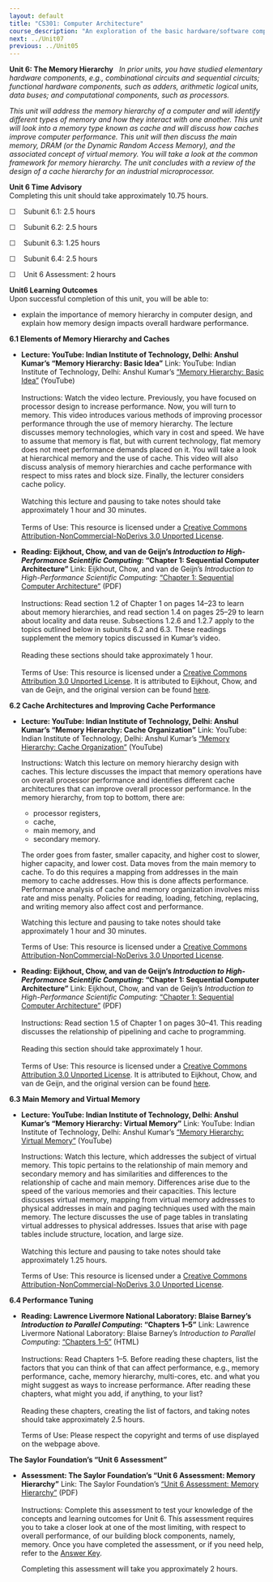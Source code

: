 ```yaml
---
layout: default
title: "CS301: Computer Architecture"
course_description: "An exploration of the basic hardware/software components, assembly language, and functional architecture design of computers."
next: ../Unit07
previous: ../Unit05
---
```

**Unit 6: The Memory Hierarchy** <span id="6"></span> 
*In prior units, you have studied elementary hardware components, e.g.,
combinational circuits and sequential circuits; functional hardware
components, such as adders, arithmetic logical units, data buses; and
computational components, such as processors.*  
  
 *This unit will address the memory hierarchy of a computer and will
identify different types of memory and how they interact with one
another. This unit will look into a memory type known as* *cache and
will discuss how caches improve computer performance. This unit will
then discuss the main memory, DRAM (or the Dynamic Random Access
Memory), and the associated concept of virtual memory. You will take a
look at the common framework for memory hierarchy. The unit concludes
with a review of the design of a cache hierarchy for an industrial
microprocessor.*

**Unit 6 Time Advisory**  
Completing this unit should take approximately 10.75 hours.  
  
 ☐    Subunit 6.1: 2.5 hours  
  
 ☐    Subunit 6.2: 2.5 hours  
  
 ☐    Subunit 6.3: 1.25 hours  
  
 ☐    Subunit 6.4: 2.5 hours  
  
 ☐    Unit 6 Assessment: 2 hours

**Unit6 Learning Outcomes**  
Upon successful completion of this unit, you will be able to:  
-   explain the importance of memory hierarchy in computer design, and
    explain how memory design impacts overall hardware performance.

**6.1 Elements of Memory Hierarchy and Caches** <span id="6.1"></span> 
-   **Lecture: YouTube: Indian Institute of Technology, Delhi: Anshul
    Kumar’s “Memory Hierarchy: Basic Idea”**
    Link: YouTube: Indian Institute of Technology, Delhi: Anshul Kumar’s
    [“Memory Hierarchy: Basic
    Idea”](http://www.youtube.com/watch?v=_eAL-v5oNOw) (YouTube)  
        
     Instructions: Watch the video lecture. Previously, you have focused
    on processor design to increase performance. Now, you will turn to
    memory. This video introduces various methods of improving processor
    performance through the use of memory hierarchy. The lecture
    discusses memory technologies, which vary in cost and speed. We have
    to assume that memory is flat, but with current technology, flat
    memory does not meet performance demands placed on it. You will take
    a look at hierarchical memory and the use of cache. This video will
    also discuss analysis of memory hierarchies and cache performance
    with respect to miss rates and block size. Finally, the lecturer
    considers cache policy.  
        
     Watching this lecture and pausing to take notes should take
    approximately 1 hour and 30 minutes.  
        
     Terms of Use: This resource is licensed under a [Creative Commons
    Attribution-NonCommercial-NoDerivs 3.0 Unported
    License](http://creativecommons.org/licenses/by-nc-nd/3.0/).

-   **Reading: Eijkhout, Chow, and van de Geijn’s *Introduction to
    High-Performance Scientific Computing*: “Chapter 1: Sequential
    Computer Architecture”**
    Link: Eijkhout, Chow, and van de Geijn’s *Introduction to
    High-Performance Scientific Computing*: [“Chapter 1: Sequential
    Computer
    Architecture”](http://www.saylor.org/site/textbookuploads/5345_scicompbook.pdf) (PDF)  
        
     Instructions: Read section 1.2 of Chapter 1 on pages 14–23 to learn
    about memory hierarchies, and read section 1.4 on pages 25–29 to
    learn about locality and data reuse. Subsections 1.2.6 and 1.2.7
    apply to the topics outlined below in subunits 6.2 and 6.3. These
    readings supplement the memory topics discussed in Kumar’s video.  
        
     Reading these sections should take approximately 1 hour.  
        
     Terms of Use: This resource is licensed under a [Creative Commons
    Attribution 3.0 Unported
    License](http://creativecommons.org/licenses/by/3.0/). It is
    attributed to Eijkhout, Chow, and van de Geijn, and the original
    version can be found
    [here](http://tacc-web.austin.utexas.edu/veijkhout/public_html/istc/istc.html).

**6.2 Cache Architectures and Improving Cache Performance** <span
id="6.2"></span> 
-   **Lecture: YouTube: Indian Institute of Technology, Delhi: Anshul
    Kumar’s “Memory Hierarchy: Cache Organization”**
    Link: YouTube: Indian Institute of Technology, Delhi: Anshul Kumar’s
    [“Memory Hierarchy: Cache
    Organization”](http://www.youtube.com/watch?v=6F6NP1lrRpc&feature=relmfu) (YouTube)  
      
     Instructions: Watch this lecture on memory hierarchy design with
    caches. This lecture discusses the impact that memory operations
    have on overall processor performance and identifies different cache
    architectures that can improve overall processor performance. In the
    memory hierarchy, from top to bottom, there are:

    -   processor registers,
    -   cache,
    -   main memory, and
    -   secondary memory.

    The order goes from faster, smaller capacity, and higher cost to
    slower, higher capacity, and lower cost. Data moves from the main
    memory to cache. To do this requires a mapping from addresses in the
    main memory to cache addresses. How this is done affects
    performance. Performance analysis of cache and memory organization
    involves miss rate and miss penalty. Policies for reading, loading,
    fetching, replacing, and writing memory also affect cost and
    performance.  
      
     Watching this lecture and pausing to take notes should take
    approximately 1 hour and 30 minutes.  
      
     Terms of Use: This resource is licensed under a [Creative Commons
    Attribution-NonCommercial-NoDerivs 3.0 Unported
    License](http://creativecommons.org/licenses/by-nc-nd/3.0/).

-   **Reading: Eijkhout, Chow, and van de Geijn’s *Introduction to
    High-Performance Scientific Computing*: “Chapter 1: Sequential
    Computer Architecture”**
    Link: Eijkhout, Chow, and van de Geijn’s *Introduction to
    High-Performance Scientific Computing*: [“Chapter 1: Sequential
    Computer
    Architecture”](http://www.saylor.org/site/textbookuploads/5345_scicompbook.pdf) (PDF)  
        
     Instructions: Read section 1.5 of Chapter 1 on pages 30–41. This
    reading discusses the relationship of pipelining and cache to
    programming.  
        
     Reading this section should take approximately 1 hour.  
        
     Terms of Use: This resource is licensed under a [Creative Commons
    Attribution 3.0 Unported
    License](http://creativecommons.org/licenses/by/3.0/). It is
    attributed to Eijkhout, Chow, and van de Geijn, and the original
    version can be found
    [here](http://tacc-web.austin.utexas.edu/veijkhout/public_html/istc/istc.html).

**6.3 Main Memory and Virtual Memory** <span id="6.3"></span> 
-   **Lecture: YouTube: Indian Institute of Technology, Delhi: Anshul
    Kumar’s “Memory Hierarchy: Virtual Memory”**
    Link: YouTube: Indian Institute of Technology, Delhi: Anshul Kumar’s
    [“Memory Hierarchy: Virtual
    Memory”](http://www.youtube.com/watch?v=cIlKSD8ptAk) (YouTube)  
      
     Instructions: Watch this lecture, which addresses the subject of
    virtual memory. This topic pertains to the relationship of main
    memory and secondary memory and has similarities and differences to
    the relationship of cache and main memory. Differences arise due to
    the speed of the various memories and their capacities. This lecture
    discusses virtual memory, mapping from virtual memory addresses to
    physical addresses in main and paging techniques used with the main
    memory. The lecture discusses the use of page tables in translating
    virtual addresses to physical addresses. Issues that arise with page
    tables include structure, location, and large size.  
        
     Watching this lecture and pausing to take notes should take
    approximately 1.25 hours.  
      
     Terms of Use: This resource is licensed under a [Creative Commons
    Attribution-NonCommercial-NoDerivs 3.0 Unported
    License](http://creativecommons.org/licenses/by-nc-nd/3.0/).

**6.4 Performance Tuning** <span id="6.4"></span> 
-   **Reading: Lawrence Livermore National Laboratory: Blaise Barney’s
    *Introduction to Parallel Computing*: “Chapters 1–5”**
    Link: Lawrence Livermore National Laboratory: Blaise Barney’s
    *Introduction to Parallel Computing*: [“Chapters
    1–5”](https://computing.llnl.gov/tutorials/parallel_comp/#DesignCosts) (HTML)  
        
     Instructions: Read Chapters 1–5. Before reading these chapters,
    list the factors that you can think of that can affect performance,
    e.g., memory performance, cache, memory hierarchy, multi-cores, etc.
    and what you might suggest as ways to increase performance. After
    reading these chapters, what might you add, if anything, to your
    list?  
        
     Reading these chapters, creating the list of factors, and taking
    notes should take approximately 2.5 hours.  
      
     Terms of Use: Please respect the copyright and terms of use
    displayed on the webpage above. 

**The Saylor Foundation’s “Unit 6 Assessment”** <span id="6.5"></span> 
-   **Assessment: The Saylor Foundation’s “Unit 6 Assessment: Memory
    Hierarchy”**
    Link: The Saylor Foundation’s [“Unit 6 Assessment: Memory
    Hierarchy”](http://www.saylor.org/site/wp-content/uploads/2012/08/CS301-Computer-Architecture-Assessment-6.FINAL_.pdf)
    (PDF)  
                  
     Instructions: Complete this assessment to test your knowledge of
    the concepts and learning outcomes for Unit 6. This assessment
    requires you to take a closer look at one of the most limiting, with
    respect to overall performance, of our building block components,
    namely, memory. Once you have completed the assessment, or if you
    need help, refer to the [Answer
    Key](http://www.saylor.org/site/wp-content/uploads/2012/08/CS301-Computer-Architecture-Assessment-6-Answer-Key.FINAL_.pdf).  
      
     Completing this assessment will take you approximately 2 hours.


